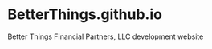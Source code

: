 BetterThings.github.io
======================

Better Things Financial Partners, LLC development website
